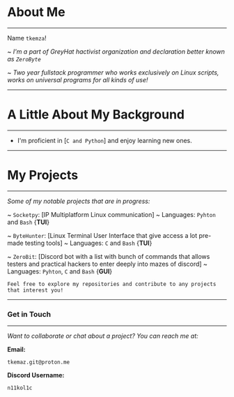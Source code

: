 # About Me
--------------------------------

Name `tkemza`!

~ *I'm a part of GreyHat hactivist organization and declaration better known as `ZeroByte`*

~ *Two year fullstack programmer who works exclusively on Linux scripts, works on universal programs for all kinds of use!*

--------------------------------
# A Little About My Background
--------------------------------

* I'm proficient in [`C and Python`] and enjoy learning new ones.

--------------------------------
# My Projects
--------------------------------

*Some of my notable projects that are in progress:*

~ `Socketpy`: [IP Multiplatform Linux communication] ~ Languages: `Pyhton` and `Bash` {**TUI**}

~ `ByteHunter`: [Linux Terminal User Interface that give access a lot pre-made testing tools] ~ Languages: `C` and `Bash` {**TUI**}

~ `ZeroBit`: [Discord bot with a list with bunch of commands that allows testers and practical hackers to enter deeply into mazes of discord] ~ Languages: `Pyhton`, `C` and `Bash` {**GUI**}

`Feel free to explore my repositories and contribute to any projects that interest you!`

--------------------------------
### Get in Touch
--------------------------------

*Want to collaborate or chat about a project? You can reach me at:*

**Email:** 
```
tkemaz.git@proton.me
```
**Discord Username:** 
```
n11kol1c
```
